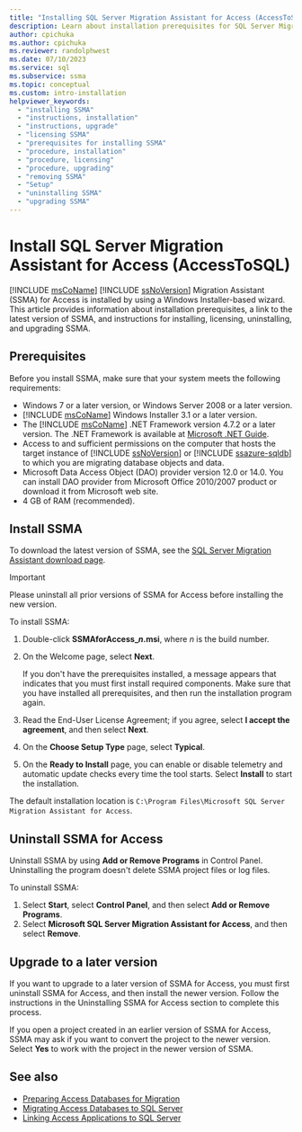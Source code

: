 ```yaml
---
title: "Installing SQL Server Migration Assistant for Access (AccessToSQL)"
description: Learn about installation prerequisites for SQL Server Migration Assistant (SSMA) for Access and how to install, license, upgrade, and uninstall.
author: cpichuka
ms.author: cpichuka
ms.reviewer: randolphwest
ms.date: 07/10/2023
ms.service: sql
ms.subservice: ssma
ms.topic: conceptual
ms.custom: intro-installation
helpviewer_keywords:
  - "installing SSMA"
  - "instructions, installation"
  - "instructions, upgrade"
  - "licensing SSMA"
  - "prerequisites for installing SSMA"
  - "procedure, installation"
  - "procedure, licensing"
  - "procedure, upgrading"
  - "removing SSMA"
  - "Setup"
  - "uninstalling SSMA"
  - "upgrading SSMA"
---
```

# Install SQL Server Migration Assistant for Access (AccessToSQL)

[!INCLUDE [msCoName](../../includes/msconame-md.md)] [!INCLUDE [ssNoVersion](../../includes/ssnoversion-md.md)] Migration Assistant (SSMA) for Access is installed by using a Windows Installer-based wizard. This article provides information about installation prerequisites, a link to the latest version of SSMA, and instructions for installing, licensing, uninstalling, and upgrading SSMA.

## Prerequisites

Before you install SSMA, make sure that your system meets the following requirements:

- Windows 7 or a later version, or Windows Server 2008 or a later version.
- [!INCLUDE [msCoName](../../includes/msconame-md.md)] Windows Installer 3.1 or a later version.
- The [!INCLUDE [msCoName](../../includes/msconame-md.md)] .NET Framework version 4.7.2 or a later version. The .NET Framework is available at [Microsoft .NET Guide](/dotnet/framework/).
- Access to and sufficient permissions on the computer that hosts the target instance of [!INCLUDE [ssNoVersion](../../includes/ssnoversion-md.md)] or [!INCLUDE [ssazure-sqldb](../../includes/ssazure-sqldb.md)] to which you are migrating database objects and data.
- Microsoft Data Access Object (DAO) provider version 12.0 or 14.0. You can install DAO provider from Microsoft Office 2010/2007 product or download it from Microsoft web site.
- 4 GB of RAM (recommended).

## Install SSMA

To download the latest version of SSMA, see the [SQL Server Migration Assistant download page](https://aka.ms/ssmaforaccess).

> [!IMPORTANT]  
> Please uninstall all prior versions of SSMA for Access before installing the new version.

To install SSMA:

1. Double-click **SSMAforAccess_*n*.msi**, where *n* is the build number.

1. On the Welcome page, select **Next**.

   If you don't have the prerequisites installed, a message appears that indicates that you must first install required components. Make sure that you have installed all prerequisites, and then run the installation program again.

1. Read the End-User License Agreement; if you agree, select **I accept the agreement**, and then select **Next**.

1. On the **Choose Setup Type** page, select **Typical**.

1. On the **Ready to Install** page, you can enable or disable telemetry and automatic update checks every time the tool starts. Select **Install** to start the installation.

The default installation location is `C:\Program Files\Microsoft SQL Server Migration Assistant for Access`.

## Uninstall SSMA for Access

Uninstall SSMA by using **Add or Remove Programs** in Control Panel. Uninstalling the program doesn't delete SSMA project files or log files.

To uninstall SSMA:

1. Select **Start**, select **Control Panel**, and then select **Add or Remove Programs**.
1. Select **Microsoft SQL Server Migration Assistant for Access**, and then select **Remove**.

## Upgrade to a later version

If you want to upgrade to a later version of SSMA for Access, you must first uninstall SSMA for Access, and then install the newer version. Follow the instructions in the Uninstalling SSMA for Access section to complete this process.

If you open a project created in an earlier version of SSMA for Access, SSMA may ask if you want to convert the project to the newer version. Select **Yes** to work with the project in the newer version of SSMA.

## See also

- [Preparing Access Databases for Migration](preparing-access-databases-for-migration-accesstosql.md)
- [Migrating Access Databases to SQL Server](migrating-access-databases-to-sql-server-azure-sql-db-accesstosql.md)
- [Linking Access Applications to SQL Server](linking-access-applications-to-sql-server-azure-sql-db-accesstosql.md)
